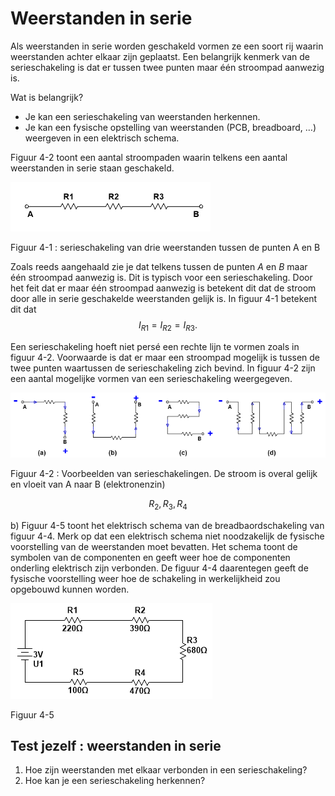 # Weerstanden in serie

Als weerstanden in serie worden geschakeld vormen ze een soort rij waarin weerstanden achter elkaar zijn geplaatst. Een belangrijk kenmerk van de serieschakeling is dat er tussen twee punten maar één stroompad aanwezig is.

Wat is belangrijk?

* Je kan een serieschakeling van weerstanden herkennen.
* Je kan een fysische opstelling van weerstanden \(PCB, breadboard, …\) weergeven in een elektrisch schema.

Figuur 4-2 toont een aantal stroompaden waarin telkens een aantal weerstanden in serie staan geschakeld.

![](../.gitbook/assets/afbeelding_11267.png)

Figuur 4-1 : serieschakeling van drie weerstanden tussen de punten A en B

Zoals reeds aangehaald zie je dat telkens tussen de punten _A_ en _B_ maar één stroompad aanwezig is. Dit is typisch voor een serieschakeling. Door het feit dat er maar één stroompad aanwezig is betekent dit dat de stroom door alle in serie geschakelde weerstanden gelijk is. In figuur 4-1 betekent dit dat $${I}_{R1} = {I}_{R2} = {I}_{R3} .$$

Een serieschakeling hoeft niet persé een rechte lijn te vormen zoals in figuur 4-2. Voorwaarde is dat er maar een stroompad mogelijk is tussen de twee punten waartussen de serieschakeling zich bevind. In figuur 4-2 zijn een aantal mogelijke vormen van een serieschakeling weergegeven.

![](../.gitbook/assets/afbeelding_11272.png)

Figuur 4-2 : Voorbeelden van serieschakelingen. De stroom is overal gelijk en vloeit van A naar B \(elektronenzin\)

$${R}_{2}, {R}_{3}, {R}_{4}$$

b\) Figuur 4-5 toont het elektrisch schema van de breadbaordschakeling van figuur 4-4. Merk op dat een elektrisch schema niet noodzakelijk de fysische voorstelling van de weerstanden moet bevatten. Het schema toont de symbolen van de componenten en geeft weer hoe de componenten onderling elektrisch zijn verbonden. De figuur 4-4 daarentegen geeft de fysische voorstelling weer hoe de schakeling in werkelijkheid zou opgebouwd kunnen worden.

![](../.gitbook/assets/afbeelding_11575.png)

Figuur 4-5

## Test jezelf : weerstanden in serie <a id="test-jezelf-weerstanden-in-serie"></a>

1. Hoe zijn weerstanden met elkaar verbonden in een serieschakeling?
2. Hoe kan je een serieschakeling herkennen?

